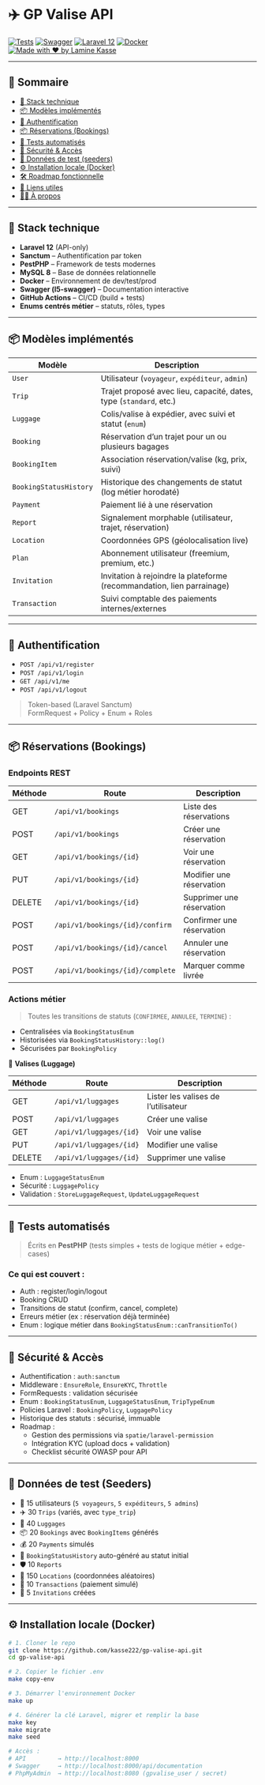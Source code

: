 # ✈️ GP Valise API

[![Tests](https://github.com/kasse222/gp-valise-api/actions/workflows/ci.yml/badge.svg)](https://github.com/kasse222/gp-valise-api/actions)
[![Swagger](https://img.shields.io/badge/docs-swagger-blue.svg)](http://localhost:8000/api/documentation)
[![Laravel 12](https://img.shields.io/badge/Laravel-12-red.svg)](https://laravel.com)
[![Docker](https://img.shields.io/badge/containerized-Docker-blue)](https://www.docker.com/)
[![Made with ❤️ by Lamine Kasse](https://img.shields.io/badge/made%20by-Lamine%20Kasse-%23ff69b4)](mailto:laminekasse.dev@gmail.com)

---

## 🧭 Sommaire

-   [🚀 Stack technique](#-stack-technique)
-   [📦 Modèles implémentés](#-modèles-implémentés)
-   [🔐 Authentification](#-authentification)
-   [📦 Réservations (Bookings)](#-réservations-bookings)
-   [🧪 Tests automatisés](#-tests-automatisés)
-   [🧱 Sécurité & Accès](#-sécurité--accès)
-   [🧬 Données de test (seeders)](#-données-de-test-seeders)
-   [⚙️ Installation locale (Docker)](#️-installation-locale-docker)
-   [🛠️ Roadmap fonctionnelle](#️-roadmap-fonctionnelle)
-   [🔗 Liens utiles](#-liens-utiles)
-   [👨‍💻 À propos](#-à-propos)

---

## 🚀 Stack technique

-   **Laravel 12** (API-only)
-   **Sanctum** – Authentification par token
-   **PestPHP** – Framework de tests modernes
-   **MySQL 8** – Base de données relationnelle
-   **Docker** – Environnement de dev/test/prod
-   **Swagger (l5-swagger)** – Documentation interactive
-   **GitHub Actions** – CI/CD (build + tests)
-   **Enums centrés métier** – statuts, rôles, types

---

## 📦 Modèles implémentés

| Modèle                 | Description                                                            |
| ---------------------- | ---------------------------------------------------------------------- |
| `User`                 | Utilisateur (`voyageur`, `expéditeur`, `admin`)                        |
| `Trip`                 | Trajet proposé avec lieu, capacité, dates, type (`standard`, etc.)     |
| `Luggage`              | Colis/valise à expédier, avec suivi et statut (`enum`)                 |
| `Booking`              | Réservation d’un trajet pour un ou plusieurs bagages                   |
| `BookingItem`          | Association réservation/valise (kg, prix, suivi)                       |
| `BookingStatusHistory` | Historique des changements de statut (log métier horodaté)             |
| `Payment`              | Paiement lié à une réservation                                         |
| `Report`               | Signalement morphable (utilisateur, trajet, réservation)               |
| `Location`             | Coordonnées GPS (géolocalisation live)                                 |
| `Plan`                 | Abonnement utilisateur (freemium, premium, etc.)                       |
| `Invitation`           | Invitation à rejoindre la plateforme (recommandation, lien parrainage) |
| `Transaction`          | Suivi comptable des paiements internes/externes                        |

---

## 🔐 Authentification

-   `POST /api/v1/register`
-   `POST /api/v1/login`
-   `GET /api/v1/me`
-   `POST /api/v1/logout`

> Token-based (Laravel Sanctum)  
> FormRequest + Policy + Enum + Roles

---

## 📦 Réservations (Bookings)

### Endpoints REST

| Méthode | Route                            | Description               |
| ------- | -------------------------------- | ------------------------- |
| GET     | `/api/v1/bookings`               | Liste des réservations    |
| POST    | `/api/v1/bookings`               | Créer une réservation     |
| GET     | `/api/v1/bookings/{id}`          | Voir une réservation      |
| PUT     | `/api/v1/bookings/{id}`          | Modifier une réservation  |
| DELETE  | `/api/v1/bookings/{id}`          | Supprimer une réservation |
| POST    | `/api/v1/bookings/{id}/confirm`  | Confirmer une réservation |
| POST    | `/api/v1/bookings/{id}/cancel`   | Annuler une réservation   |
| POST    | `/api/v1/bookings/{id}/complete` | Marquer comme livrée      |

### Actions métier

> Toutes les transitions de statuts (`CONFIRMEE`, `ANNULEE`, `TERMINE`) :

-   Centralisées via `BookingStatusEnum`
-   Historisées via `BookingStatusHistory::log()`
-   Sécurisées par `BookingPolicy`

🎒 **Valises (Luggage)**

| Méthode | Route                   | Description                         |
| ------- | ----------------------- | ----------------------------------- |
| GET     | `/api/v1/luggages`      | Lister les valises de l’utilisateur |
| POST    | `/api/v1/luggages`      | Créer une valise                    |
| GET     | `/api/v1/luggages/{id}` | Voir une valise                     |
| PUT     | `/api/v1/luggages/{id}` | Modifier une valise                 |
| DELETE  | `/api/v1/luggages/{id}` | Supprimer une valise                |

-   Enum : `LuggageStatusEnum`
-   Sécurité : `LuggagePolicy`
-   Validation : `StoreLuggageRequest`, `UpdateLuggageRequest`

---

## 🧪 Tests automatisés

> Écrits en **PestPHP** (tests simples + tests de logique métier + edge-cases)

### Ce qui est couvert :

-   Auth : register/login/logout
-   Booking CRUD
-   Transitions de statut (confirm, cancel, complete)
-   Erreurs métier (ex : réservation déjà terminée)
-   Enum : logique métier dans `BookingStatusEnum::canTransitionTo()`

---

## 🧱 Sécurité & Accès

-   Authentification : `auth:sanctum`
-   Middleware : `EnsureRole`, `EnsureKYC`, `Throttle`
-   FormRequests : validation sécurisée
-   Enum : `BookingStatusEnum`, `LuggageStatusEnum`, `TripTypeEnum`
-   Policies Laravel : `BookingPolicy`, `LuggagePolicy`
-   Historique des statuts : sécurisé, immuable
-   Roadmap :
    -   Gestion des permissions via `spatie/laravel-permission`
    -   Intégration KYC (upload docs + validation)
    -   Checklist sécurité OWASP pour API

---

## 🧬 Données de test (Seeders)

-   👤 15 utilisateurs (`5 voyageurs`, `5 expéditeurs`, `5 admins`)
-   ✈️ 30 `Trips` (variés, avec `type_trip`)
-   🎒 40 `Luggages`
-   📦 20 `Bookings` avec `BookingItems` générés
-   💰 20 `Payments` simulés
-   🔁 `BookingStatusHistory` auto-généré au statut initial
-   🛡️ 10 `Reports`
-   📍 150 `Locations` (coordonnées aléatoires)
-   💸 10 `Transactions` (paiement simulé)
-   📨 5 `Invitations` créées

---

## ⚙️ Installation locale (Docker)

```bash
# 1. Cloner le repo
git clone https://github.com/kasse222/gp-valise-api.git
cd gp-valise-api

# 2. Copier le fichier .env
make copy-env

# 3. Démarrer l'environnement Docker
make up

# 4. Générer la clé Laravel, migrer et remplir la base
make key
make migrate
make seed

# Accès :
# API         → http://localhost:8000
# Swagger     → http://localhost:8000/api/documentation
# PhpMyAdmin  → http://localhost:8080 (gpvalise_user / secret)
```
